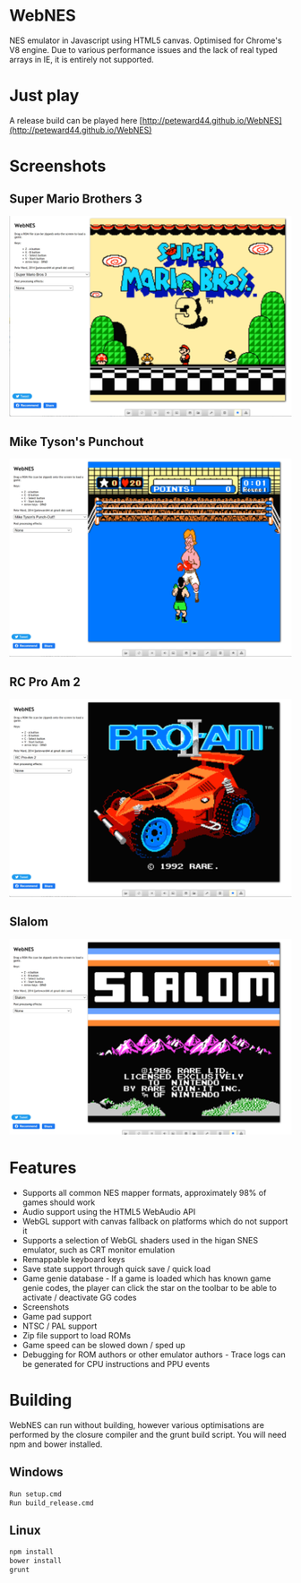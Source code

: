 WebNES
======

NES emulator in Javascript using HTML5 canvas. Optimised for Chrome's V8 engine. Due to various performance issues and the lack of real typed arrays in IE, it is entirely not supported.

# Just play

A release build can be played here [http://peteward44.github.io/WebNES](http://peteward44.github.io/WebNES)

# Screenshots

## Super Mario Brothers 3

![Super Mario Brothers 3](./readme/webnes-example-smb.jpg)

## Mike Tyson's Punchout

![Mike Tyson's Punchout](./readme/webnes-example-mike-tyson.jpg)

## RC Pro Am 2

![RC Pro Am 2](./readme/webnes-example-rc-pro-am.jpg)

## Slalom

![Slalom](./readme/webnes-example-slalom.jpg)

# Features

- Supports all common NES mapper formats, approximately 98% of games should work
- Audio support using the HTML5 WebAudio API
- WebGL support with canvas fallback on platforms which do not support it
- Supports a selection of WebGL shaders used in the higan SNES emulator, such as CRT monitor emulation
- Remappable keyboard keys
- Save state support through quick save / quick load
- Game genie database - If a game is loaded which has known game genie codes, the player can click the star on the toolbar to be able to activate / deactivate GG codes
- Screenshots
- Game pad support
- NTSC / PAL support
- Zip file support to load ROMs
- Game speed can be slowed down / sped up
- Debugging for ROM authors or other emulator authors - Trace logs can be generated for CPU instructions and PPU events

# Building

WebNES can run without building, however various optimisations are performed by the closure compiler and the grunt build script.
You will need npm and bower installed.

## Windows

```
Run setup.cmd
Run build_release.cmd
```

## Linux

```
npm install
bower install
grunt
```




